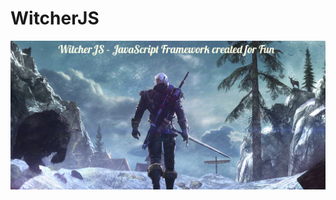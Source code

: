 # WitcherJS

![alt tag](https://github.com/Walczakp007/WitcherJS/blob/master/media/witcherBackground.png)


